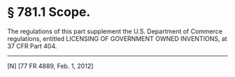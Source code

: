 # § 781.1   Scope.

The regulations of this part supplement the U.S. Department of Commerce regulations, entitled LICENSING OF GOVERNMENT OWNED INVENTIONS, at 37 CFR Part 404.



---

[N] [77 FR 4889, Feb. 1, 2012]




